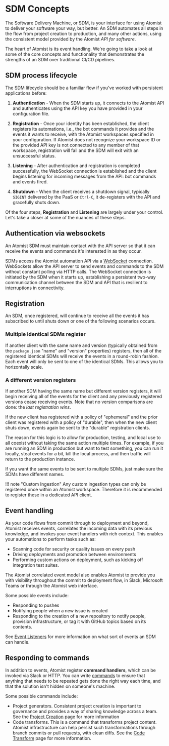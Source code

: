 # SDM Concepts

The Software Delivery Machine, or SDM, is your interface for using
Atomist to deliver your software your way, but better. An SDM
automates all steps in the flow from project creation to production,
and many other actions, using the consistent model provided by the
Atomist _API for software_.

The heart of Atomist is its event handling. We're going to take a look
at some of the core concepts and functionality
that demonstrates the strengths of an SDM over traditional CI/CD pipelines.

## SDM process lifecycle

The SDM lifecycle should be a familiar flow if you've worked with persistent
applications before:

1.  **Authentication** - When the SDM starts up, it
    connects to the Atomist API and authenticates using the API key
    you have provided in your configuration file.

2.  **Registration** - Once your identity has been established, the
    client registers its automations, i.e., the bot commands it
    provides and the events it wants to receive, with the Atomist
    workspaces specified in your configuration. If Atomist
    does not recognize your workspace ID or the provided API key is
    not connected to any member of that workspace, registration will
    fail and the SDM will exit with an unsuccessful status.

3.  **Listening** - After authentication and registration is completed
    successfully, the WebSocket connection is established and the
    client begins listening for incoming messages from the API: bot
    commands and events fired.

4.  **Shutdown** - When the client receives a shutdown signal,
    typically `SIGINT` delivered by the PaaS or `Ctrl-C`, it
    de-registers with the API and gracefully shuts down.

Of the four steps, **Registration** and **Listening** are largely
under your control. Let's take a closer at some of the nuances
of these steps.

## Authentication via websockets

An Atomist SDM must maintain
contact with the API server so that it can receive the events and
commands it's interested in as they occur.

SDMs access the Atomist automation API via
a [WebSocket][ws] connection. WebSockets allow the API server to send
events and commands to the SDM without constant polling via HTTP
calls. The
WebSocket connection is initiated by the SDM when it
starts up, establishing a persistent two-way communication channel
between the SDM and API that is resilient to
interruptions in connectivity.

[ws]: https://en.wikipedia.org/wiki/WebSocket "WebSocket"

## Registration

An SDM, once registered, will continue to receive all the events it
has subscribed to until shuts down or one of the following scenarios
occurs.

### Multiple identical SDMs register

If another client with the same name and version (typically obtained
from the `package.json` "name" and "version" properties) registers,
then all of the registered identical SDMs will receive the events
in a round-robin fashion. Each event will only be sent to one of the
identical SDMs. This allows you to horizontally scale.

### A different version registers

If another SDM having the same name but different version
registers, it will begin receiving all of the events for the client
and any previously registered versions cease receiving events. Note
that no version comparisons are done: the _last registration wins_.

If the new client has registered with a policy of "ephemeral" and the
prior client was registered with a policy of "durable", then when the
new client shuts down, events again be sent to the "durable"
registration clients.

The reason for this logic is to allow for production, testing, and
local use to all coexist without taking the same action multiple
times. For example, if you are running an SDM in production but want
to test something, you can run it locally, steal events for a bit,
kill the local process, and then traffic will return to the production
instance.

If you want the same events to be sent to multiple SDMs, just make
sure the SDMs have different names.

!!! note "Custom Ingestion"
    Any custom ingestion types can only be registered once within an
    Atomist workspace. Therefore it is recommended to register these
    in a dedicated API client.

## Event handling

As your code flows from commit through to deployment and beyond, Atomist receives events,
correlates the incoming data with its previous knowledge, and invokes
your event handlers with rich context. This enables your automations
to perform tasks such as:

- Scanning code for security or quality issues on every push
- Driving deployments and promotion between environments
- Performing custom actions on deployment, such as kicking off
  integration test suites.

The Atomist correlated event model also enables Atomist to provide you
with visibility throughout the commit to deployment flow, in Slack, Microsoft Teams or
through the Atomist web interface.

Some possible events include:

- Responding to pushes
- Notifying people when a new issue is created
- Responding to the creation of a new repository to notify people, provision infrastructure, or
  tag it with GitHub topics based on its contents.

See [Event Listeners][events] for more
information on what sort of events an SDM can handle.

[events]: event.md "Atomist - Events"

## Responding to commands

In addition to events, Atomist register **command
handlers**, which can be invoked via Slack or HTTP. You can write
[commands](commands.md) to ensure that anything that needs to be repeated gets done
the right way each time, and that the solution isn't hidden on
someone's machine.

Some possible commands include:

- Project generators. Consistent project
  creation is important to governance and provides a way of sharing
  knowledge across a team. See the [Project Creation](create.md) page for more information
- Code transforms. This is a command
  that transforms project content. Atomist infrastructure can help
  persist such transformations through branch commits or pull requests,
  with clean diffs. See the [Code Transform](transform.md) page for more information.
